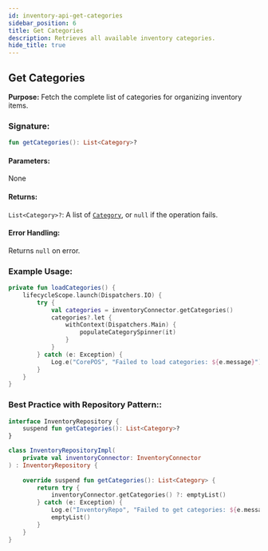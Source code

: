 ```yaml
---
id: inventory-api-get-categories
sidebar_position: 6
title: Get Categories
description: Retrieves all available inventory categories.
hide_title: true
---
```


## Get Categories

**Purpose:** Fetch the complete list of categories for organizing inventory items.

### Signature:

```kotlin
fun getCategories(): List<Category>?
```

#### Parameters:
None

#### Returns:
`List<Category>?`: A list of [`Category`](../models/models-inventory#category), or `null` if the operation fails.

#### Error Handling:
Returns `null` on error.

### Example Usage:
```kotlin
private fun loadCategories() {
    lifecycleScope.launch(Dispatchers.IO) {
        try {
            val categories = inventoryConnector.getCategories()
            categories?.let {
                withContext(Dispatchers.Main) {
                    populateCategorySpinner(it)
                }
            }
        } catch (e: Exception) {
            Log.e("CorePOS", "Failed to load categories: ${e.message}")
        }
    }
}
```

### Best Practice with Repository Pattern::
```kotlin
interface InventoryRepository {
    suspend fun getCategories(): List<Category>?
}

class InventoryRepositoryImpl(
    private val inventoryConnector: InventoryConnector
) : InventoryRepository {
    
    override suspend fun getCategories(): List<Category> {
        return try {
            inventoryConnector.getCategories() ?: emptyList()
        } catch (e: Exception) {
            Log.e("InventoryRepo", "Failed to get categories: ${e.message}")
            emptyList()
        }
    }
}
```